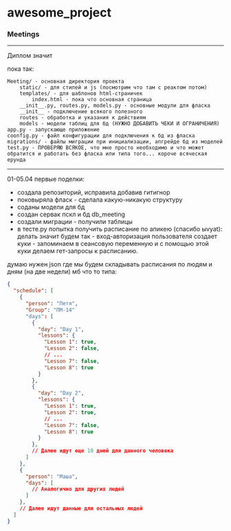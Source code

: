 # awesome_project
### Meetings
---

Диплом значит

пока так:
```
Meeting/ - основная директория проекта
    static/ - для стилей и js (посмотрим что там с реактом потом)
    templates/ - для шаблонов html-страничек
        index.html - пока что основная страница
    __init__.py, routes.py, models.py - основные модули для фласка
    __init__ - подключение всякого полезного
    routes - обработка и указания к действиям
    models - модели таблиц для бд (НУЖНО ДОБАВИТЬ ЧЕКИ И ОГРАНИЧЕНИЯ)
app.py - запускающе приложение
coonfig.py - файл конфигурации для подключения к бд из фласка
migrations/ - файлы миграции при инициализации, апгрейде бд из моделей
test.py - ПРОВЕРЯЮ ВСЯКОЕ, что мне просто необходимо и что может обратится и работать без фласка или типа того... короче всяческая ерунда
```
---
01-05.04 первые поделки:
* создала репозиторий, исправила добавив гитигнор
* поковыряла фласк - сделала какую-никакую структуру
* соданы модели для бд
* создан сервак пскл и бд db_meeting
* создали миграции - получили таблицы
* в тесте.ру попытка получить расписание по апикею (спасибо ыvyat): делать значит будем так - вход-авторизация пользователя создает куки - запоминаем в сеансовую переменную и с помощью этой куки делаем гет-запросы к расписанию.

думаю нужен json где мы будем складывать расписания по людям и дням (на две недели)
мб что то типа:
```json
{
  "schedule": [
    {
      "person": "Петя",
      "Group": "ПМ-14"
      "days": [
        {
          "day": "Day 1",
          "lessons": {
            "Lesson 1": true,
            "Lesson 2": false,
            // ...
            "Lesson 7": false,
            "Lesson 8": true
          }
        },
        {
          "day": "Day 2",
          "lessons": {
            "Lesson 1": true,
            "Lesson 2": true,
            // ...
            "Lesson 7": false,
            "Lesson 8": true
          }
        },
        // Далее идут еще 10 дней для данного человека
      ]
    },
    {
      "person": "Маша",
      "days": [
        // Аналогично для других людей
      ]
    },
    // Далее идут данные для остальных людей
  ]
}
```


